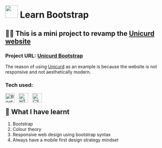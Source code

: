 # <img height="40px" src="https://cdn.jsdelivr.net/gh/devicons/devicon/icons/bootstrap/bootstrap-original.svg"/> Learn Bootstrap #

## 👨‍💻 This is a mini project to revamp the [**Unicurd website**](http://www.unicurd.com.sg) ###
### Project URL: [Unicurd Bootstrap](https://nicholas5538.github.io/learn-bootstrap/) ###

The reason of using [Unicurd](http://www.unicurd.com.sg) as an example is because the website is not responsive and not aesthetically modern.

### Tech used: ###

<img align="left" alt="Bootstrap" width="30px" src="https://cdn.jsdelivr.net/gh/devicons/devicon/icons/bootstrap/bootstrap-original.svg" style="padding-right:10px;"/>
<img align="left" alt="HTML5" width="30px" src="https://cdn.jsdelivr.net/npm/devicon-2.2@2.2.0/icons/html5/html5-original.svg" style="padding-right:10px;"/>
<img align="left" alt="CSS3" width="30px" src="https://cdn.jsdelivr.net/npm/devicon-2.2@2.2.0/icons/css3/css3-original.svg" style="padding-right:10px;"/>&nbsp;&nbsp;

## 📝 What I have learnt ##
1. Bootstrap
2. Colour theory
3. Responsive web design using bootstrap syntax
4. Always have a mobile first design strategy mindset
